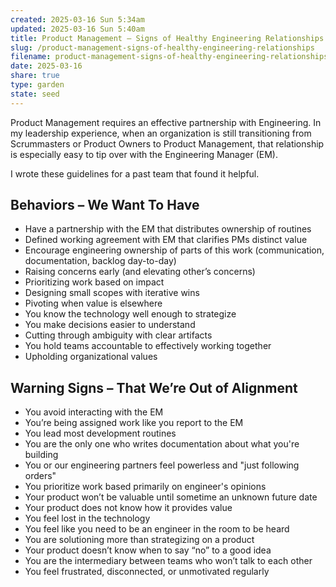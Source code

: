 ```yaml
---
created: 2025-03-16 Sun 5:34am
updated: 2025-03-16 Sun 5:40am
title: Product Management – Signs of Healthy Engineering Relationships
slug: /product-management-signs-of-healthy-engineering-relationships
filename: product-management-signs-of-healthy-engineering-relationships
date: 2025-03-16
share: true
type: garden
state: seed
---
```


Product Management requires an effective partnership with Engineering. In my leadership experience, when an organization is still transitioning from Scrummasters or Product Owners to Product Management, that relationship is especially easy to tip over with the Engineering Manager (EM). 

I wrote these guidelines for a past team that found it helpful. 

## Behaviors – We Want To Have

- Have a partnership with the EM that distributes ownership of routines
- Defined working agreement with EM that clarifies PMs distinct value 
- Encourage engineering ownership of parts of this work (communication, documentation, backlog day-to-day)
- Raising concerns early (and elevating other’s concerns) 
- Prioritizing work based on impact
- Designing small scopes with iterative wins
- Pivoting when value is elsewhere
- You know the technology well enough to strategize
- You make decisions easier to understand
- Cutting through ambiguity with clear artifacts
- You hold teams accountable to effectively working together
- Upholding organizational values

## Warning Signs – That We’re Out of Alignment

- You avoid interacting with the EM
- You’re being assigned work like you report to the EM 
- You lead most development routines
- You are the only one who writes documentation about what you're building
- You or our engineering partners feel powerless and "just following orders"
- You prioritize work based primarily on engineer's opinions
- Your product won’t be valuable until sometime an unknown future date
- Your product does not know how it provides value
- You feel lost in the technology
- You feel like you need to be an engineer in the room to be heard
- You are solutioning more than strategizing on a product
- Your product doesn’t know when to say “no” to a good idea
- You are the intermediary between teams who won’t talk to each other
- You feel frustrated, disconnected, or unmotivated regularly

